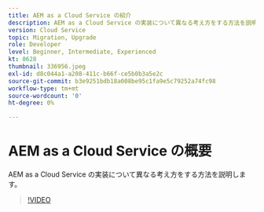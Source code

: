 ```yaml
---
title: AEM as a Cloud Service の紹介
description: AEM as a Cloud Service の実装について異なる考え方をする方法を説明します。
version: Cloud Service
topic: Migration, Upgrade
role: Developer
level: Beginner, Intermediate, Experienced
kt: 8628
thumbnail: 336956.jpeg
exl-id: d8c044a1-a208-411c-b66f-ce5b0b3a5e2c
source-git-commit: b3e9251bdb18a008be95c1fa9e5c79252a74fc98
workflow-type: tm+mt
source-wordcount: '0'
ht-degree: 0%

---
```


# AEM as a Cloud Service の概要

AEM as a Cloud Service の実装について異なる考え方をする方法を説明します。

>[!VIDEO](https://video.tv.adobe.com/v/336956?quality=12&learn=on)
